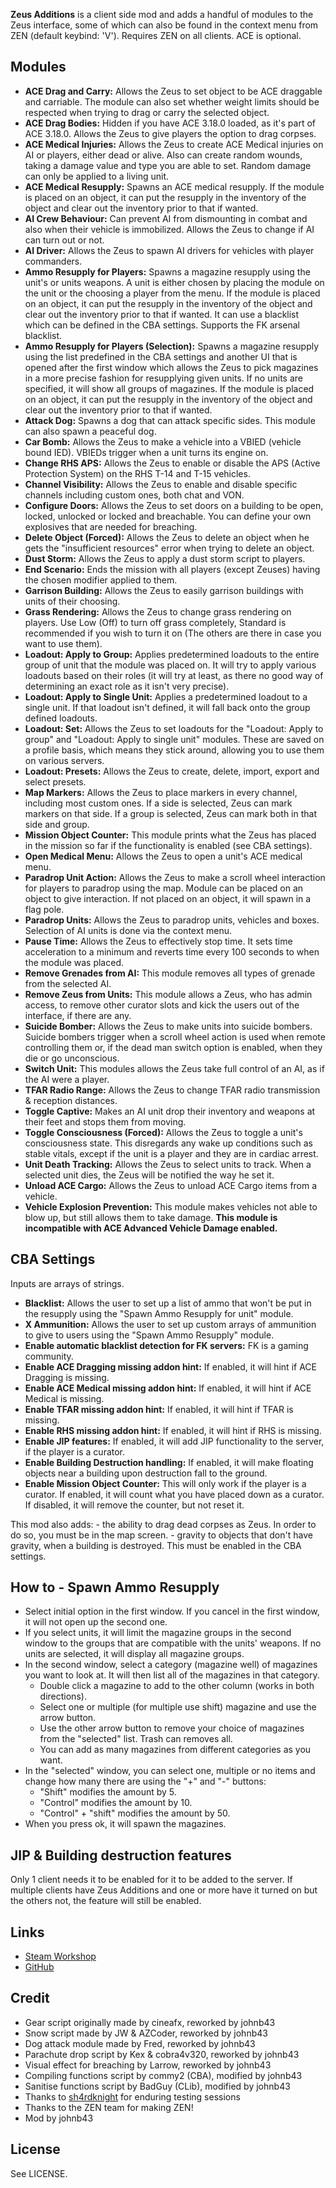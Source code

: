 **Zeus Additions** is a client side mod and adds a handful of modules to the Zeus interface, some of which can also be found in the context menu from ZEN (default keybind: 'V'). Requires ZEN on all clients. ACE is optional.

<h2>Modules</h2>

* **ACE Drag and Carry:** Allows the Zeus to set object to be ACE draggable and carriable. The module can also set whether weight limits should be respected when trying to drag or carry the selected object.
* **ACE Drag Bodies:** Hidden if you have ACE 3.18.0 loaded, as it's part of ACE 3.18.0. Allows the Zeus to give players the option to drag corpses. 
* **ACE Medical Injuries:** Allows the Zeus to create ACE Medical injuries on AI or players, either dead or alive. Also can create random wounds, taking a damage value and type you are able to set. Random damage can only be applied to a living unit.
* **ACE Medical Resupply:** Spawns an ACE medical resupply. If the module is placed on an object, it can put the resupply in the inventory of the object and clear out the inventory prior to that if wanted.
* **AI Crew Behaviour:** Can prevent AI from dismounting in combat and also when their vehicle is immobilized. Allows the Zeus to change if AI can turn out or not.
* **AI Driver:** Allows the Zeus to spawn AI drivers for vehicles with player commanders.
* **Ammo Resupply for Players:** Spawns a magazine resupply using the unit's or units weapons. A unit is either chosen by placing the module on the unit or the choosing a player from the menu. If the module is placed on an object, it can put the resupply in the inventory of the object and clear out the inventory prior to that if wanted. It can use a blacklist which can be defined in the CBA settings. Supports the FK arsenal blacklist.
* **Ammo Resupply for Players (Selection):** Spawns a magazine resupply using the list predefined in the CBA settings and another UI that is opened after the first window which allows the Zeus to pick magazines in a more precise fashion for resupplying given units. If no units are specified, it will show all groups of magazines. If the module is placed on an object, it can put the resupply in the inventory of the object and clear out the inventory prior to that if wanted.
* **Attack Dog:** Spawns a dog that can attack specific sides. This module can also spawn a peaceful dog.
* **Car Bomb:** Allows the Zeus to make a vehicle into a VBIED (vehicle bound IED). VBIEDs trigger when a unit turns its engine on.
* **Change RHS APS:** Allows the Zeus to enable or disable the APS (Active Protection System) on the RHS T-14 and T-15 vehicles.
* **Channel Visibility:** Allows the Zeus to enable and disable specific channels including custom ones, both chat and VON.
* **Configure Doors:** Allows the Zeus to set doors on a building to be open, locked, unlocked or locked and breachable. You can define your own explosives that are needed for breaching.
* **Delete Object (Forced):** Allows the Zeus to delete an object when he gets the "insufficient resources" error when trying to delete an object.
* **Dust Storm:** Allows the Zeus to apply a dust storm script to players.
* **End Scenario:** Ends the mission with all players (except Zeuses) having the chosen modifier applied to them.
* **Garrison Building:** Allows the Zeus to easily garrison buildings with units of their choosing.
* **Grass Rendering:** Allows the Zeus to change grass rendering on players. Use Low (Off) to turn off grass completely, Standard is recommended if you wish to turn it on (The others are there in case you want to use them).
* **Loadout: Apply to Group:** Applies predetermined loadouts to the entire group of unit that the module was placed on. It will try to apply various loadouts based on their roles (it will try at least, as there no good way of determining an exact role as it isn't very precise).
* **Loadout: Apply to Single Unit:** Applies a predetermined loadout to a single unit. If that loadout isn't defined, it will fall back onto the group defined loadouts.
* **Loadout: Set:** Allows the Zeus to set loadouts for the "Loadout: Apply to group" and "Loadout: Apply to single unit" modules. These are saved on a profile basis, which means they stick around, allowing you to use them on various servers.
* **Loadout: Presets:** Allows the Zeus to create, delete, import, export and select presets.
* **Map Markers:** Allows the Zeus to place markers in every channel, including most custom ones. If a side is selected, Zeus can mark markers on that side. If a group is selected, Zeus can mark both in that side and group.
* **Mission Object Counter:** This module prints what the Zeus has placed in the mission so far if the functionality is enabled (see CBA settings).
* **Open Medical Menu:** Allows the Zeus to open a unit's ACE medical menu.
* **Paradrop Unit Action:** Allows the Zeus to make a scroll wheel interaction for players to paradrop using the map. Module can be placed on an object to give interaction. If not placed on an object, it will spawn in a flag pole.
* **Paradrop Units:** Allows the Zeus to paradrop units, vehicles and boxes. Selection of AI units is done via the context menu.
* **Pause Time:** Allows the Zeus to effectively stop time. It sets time acceleration to a minimum and reverts time every 100 seconds to when the module was placed.
* **Remove Grenades from AI:** This module removes all types of grenade from the selected AI.
* **Remove Zeus from Units:** This module allows a Zeus, who has admin access, to remove other curator slots and kick the users out of the interface, if there are any.
* **Suicide Bomber:** Allows the Zeus to make units into suicide bombers. Suicide bombers trigger when a scroll wheel action is used when remote controlling them or, if the dead man switch option is enabled, when they die or go unconscious.
* **Switch Unit:** This modules allows the Zeus take full control of an AI, as if the AI were a player.
* **TFAR Radio Range:** Allows the Zeus to change TFAR radio transmission & reception distances.
* **Toggle Captive:** Makes an AI unit drop their inventory and weapons at their feet and stops them from moving.
* **Toggle Consciousness (Forced):** Allows the Zeus to toggle a unit's consciousness state. This disregards any wake up conditions such as stable vitals, except if the unit is a player and they are in cardiac arrest.
* **Unit Death Tracking:** Allows the Zeus to select units to track. When a selected unit dies, the Zeus will be notified the way he set it.
* **Unload ACE Cargo:** Allows the Zeus to unload ACE Cargo items from a vehicle.
* **Vehicle Explosion Prevention:** This module makes vehicles not able to blow up, but still allows them to take damage. **This module is incompatible with ACE Advanced Vehicle Damage enabled.**

<h2>CBA Settings</h2>

Inputs are arrays of strings.
* **Blacklist:** Allows the user to set up a list of ammo that won't be put in the resupply using the "Spawn Ammo Resupply for unit" module.
* **X Ammunition:** Allows the user to set up custom arrays of ammunition to give to users using the "Spawn Ammo Resupply" module.
* **Enable automatic blacklist detection for FK servers:** FK is a gaming community.
* **Enable ACE Dragging missing addon hint:** If enabled, it will hint if ACE Dragging is missing.
* **Enable ACE Medical missing addon hint:** If enabled, it will hint if ACE Medical is missing.
* **Enable TFAR missing addon hint:** If enabled, it will hint if TFAR is missing.
* **Enable RHS missing addon hint:** If enabled, it will hint if RHS is missing.
* **Enable JIP features:** If enabled, it will add JIP functionality to the server, if the player is a curator.
* **Enable Building Destruction handling:** If enabled, it will make floating objects near a building upon destruction fall to the ground.
* **Enable Mission Object Counter:** This will only work if the player is a curator. If enabled, it will count what you have placed down as a curator. If disabled, it will remove the counter, but not reset it.

This mod also adds:
    - the ability to drag dead corpses as Zeus. In order to do so, you must be in the map screen.
    - gravity to objects that don't have gravity, when a building is destroyed. This must be enabled in the CBA settings.

<h2>How to - Spawn Ammo Resupply</h2>

* Select initial option in the first window. If you cancel in the first window, it will not open up the second one.
* If you select units, it will limit the magazine groups in the second window to the groups that are compatible with the units' weapons. If no units are selected, it will display all magazine groups.
* In the second window, select a category (magazine well) of magazines you want to look at. It will then list all of the magazines in that category.
    * Double click a magazine to add to the other column (works in both directions).
    * Select one or multiple (for multiple use shift) magazine and use the arrow button.
    * Use the other arrow button to remove your choice of magazines from the "selected" list. Trash can removes all.
    * You can add as many magazines from different categories as you want.
* In the "selected" window, you can select one, multiple or no items and change how many there are using the "+" and "-" buttons:
    * "Shift" modifies the amount by 5.
    * "Control" modifies the amount by 10.
    * "Control" + "shift" modifies the amount by 50.
* When you press ok, it will spawn the magazines.

<h2>JIP & Building destruction features</h2>

Only 1 client needs it to be enabled for it to be added to the server. If multiple clients have Zeus Additions and one or more have it turned on but the others not, the feature will still be enabled.

<h2>Links</h2>

* [Steam Workshop](https://steamcommunity.com/sharedfiles/filedetails/?id=2387297579)
* [GitHub](https://github.com/johnb432/Zeus-Additions)

<h2>Credit</h2>

* Gear script originally made by cineafx, reworked by johnb43
* Snow script made by JW & AZCoder, reworked by johnb43
* Dog attack module made by Fred, reworked by johnb43
* Parachute drop script by Kex & cobra4v320, reworked by johnb43
* Visual effect for breaching by Larrow, reworked by johnb43
* Compiling functions script by commy2 (CBA), modified by johnb43
* Sanitise functions script by BadGuy (CLib), modified by johnb43
* Thanks to [sh4rdknight](https://gitlab.com/sh4rdknight) for enduring testing sessions
* Thanks to the ZEN team for making ZEN!
* Mod by johnb43

<h2>License</h2>

See LICENSE.
